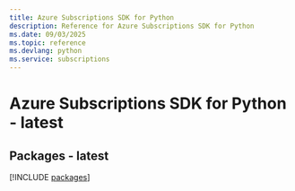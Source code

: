 ```yaml
---
title: Azure Subscriptions SDK for Python
description: Reference for Azure Subscriptions SDK for Python
ms.date: 09/03/2025
ms.topic: reference
ms.devlang: python
ms.service: subscriptions
---
```

# Azure Subscriptions SDK for Python - latest
## Packages - latest
[!INCLUDE [packages](subscriptions-index.md)]